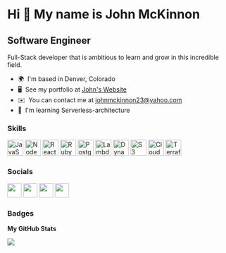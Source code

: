 Hi 👋 My name is John McKinnon
==============================

Software Engineer
-----------------

Full-Stack developer that is ambitious to learn and grow in this incredible field.

*   🌍  I'm based in Denver, Colorado
*   🖥️  See my portfolio at [John's Website](http://johns-portfolio.s3.amazonaws.com/index.html)
*   ✉️  You can contact me at [johnmckinnon23@yahoo.com](mailto:johnmckinnon23@yahoo.com)
*   🧠  I'm learning Serverless-architecture
 
### Skills 
<p align="left">
<a href="https://developer.mozilla.org/en-US/docs/Web/JavaScript" target="_blank" rel="noreferrer"><img src="https://raw.githubusercontent.com/danielcranney/readme-generator/main/public/icons/skills/javascript-colored.svg" width="36" height="36" alt="JavaScript" /></a>
<a href="https://nodejs.org/en/" target="_blank" rel="noreferrer"><img src="https://raw.githubusercontent.com/danielcranney/readme-generator/main/public/icons/skills/nodejs-colored.svg" width="36" height="36" alt="NodeJS" /></a>
<a href="https://reactjs.org/" target="_blank" rel="noreferrer"><img src="https://raw.githubusercontent.com/danielcranney/readme-generator/main/public/icons/skills/react-colored.svg" width="36" height="36" alt="React" /></a>
<a href="https://www.ruby-lang.org/en/" target="_blank" rel="noreferrer"><img src="https://raw.githubusercontent.com/danielcranney/readme-generator/main/public/icons/skills/ruby-colored.svg" width="36" height="36" alt="Ruby" /></a>
<a href="https://www.postgresql.org/" target="_blank" rel="noreferrer"><img src="https://raw.githubusercontent.com/danielcranney/readme-generator/main/public/icons/skills/postgresql-colored.svg" width="36" height="36" alt="PostgreSQL" /></a>
<a rel="noreferrer"><img src="https://cdn.worldvectorlogo.com/logos/aws-lambda.svg" width="36" height="36" alt="Lambda" /></a>
<a rel="noreferrer"><img src="https://upload.wikimedia.org/wikipedia/commons/f/fd/DynamoDB.png" width="36" height="36" alt="DynamoDB" /></a>
<a rel="noreferrer"><img src="https://upload.wikimedia.org/wikipedia/commons/b/bc/Amazon-S3-Logo.svg" width="36" height="36" alt="S3" /></a>
<a rel="noreferrer"><img src="https://cdn.worldvectorlogo.com/logos/aws-cloudformation.svg" width="36" height="36" alt="CloudFormation" /></a>
<a rel="noreferrer"><img src="https://ih1.redbubble.net/image.1599940690.1956/st,small,507x507-pad,600x600,f8f8f8.jpg" width="36" height="36" alt="Terraform" /></a>
</p>
                    

### Socials

<p align="left"> <a href="https://www.github.com/jmckinnon10" target="_blank" rel="noreferrer"><img src="https://raw.githubusercontent.com/danielcranney/readme-generator/main/public/icons/socials/github-dark.svg" width="32" height="32" /></a> <a href="https://www.linkedin.com/in/john-l-mckinnon" target="_blank" rel="noreferrer"><img src="https://raw.githubusercontent.com/danielcranney/readme-generator/main/public/icons/socials/linkedin.svg" width="32" height="32" /></a> <a href="http://www.medium.com/@johnmckinnon23" target="_blank" rel="noreferrer"><img src="https://raw.githubusercontent.com/danielcranney/readme-generator/main/public/icons/socials/medium-dark.svg" width="32" height="32" /></a> <a href="https://www.youtube.com/channel/UC16xrdmx0_dziBV5cIcDgEQ" target="_blank" rel="noreferrer"><img src="https://raw.githubusercontent.com/danielcranney/readme-generator/main/public/icons/socials/youtube.svg" width="32" height="32" /></a></p>

### Badges

<b>My GitHub Stats</b>

<a href="http://www.github.com/jmckinnon10"><img src="https://github-readme-streak-stats.herokuapp.com/?user=jmckinnon10&stroke=ffffff&background=1c1917&ring=0891b2&fire=0891b2&currStreakNum=ffffff&currStreakLabel=0891b2&sideNums=ffffff&sideLabels=ffffff&dates=ffffff&hide_border=true" /></a>

               
